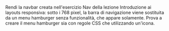 Rendi la navbar creata nell'esercizio Nav della lezione Introduzione ai layouts responsiva: sotto i 768 pixel,
 la barra di navigazione viene sostituita da un menu hamburger senza funzionalità, che appare solamente. 
 Prova a creare il menu hamburger sia con regole CSS che utilizzando un'icona.